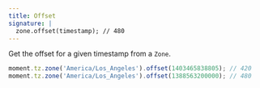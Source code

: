 ```yaml
---
title: Offset
signature: |
  zone.offset(timestamp); // 480
---
```


Get the offset for a given timestamp from a `Zone`.

```js
moment.tz.zone('America/Los_Angeles').offset(1403465838805); // 420
moment.tz.zone('America/Los_Angeles').offset(1388563200000); // 480
```
